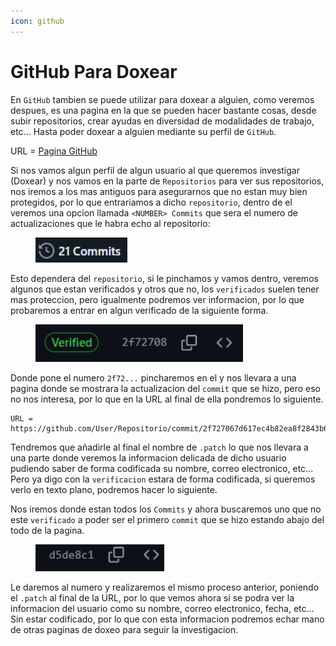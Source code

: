```yaml
---
icon: github
---
```


# GitHub Para Doxear

En `GitHub` tambien se puede utilizar para doxear a alguien, como veremos despues, es una pagina en la que se pueden hacer bastante cosas, desde subir repositorios, crear ayudas en diversidad de modalidades de trabajo, etc... Hasta poder doxear a alguien mediante su perfil de `GitHub`.

URL = [Pagina GitHub](https://github.com)

Si nos vamos algun perfil de algun usuario al que queremos investigar (Doxear) y nos vamos en la parte de `Repositorios` para ver sus repositorios, nos iremos a los mas antiguos para asegurarnos que no estan muy bien protegidos, por lo que entrariamos a dicho `repositorio`, dentro de el veremos una opcion llamada `<NUMBER> Commits` que sera el numero de actualizaciones que le habra echo al repositorio:

<figure><img src="../../.gitbook/assets/image (2) (1) (1) (1) (1) (1) (1) (1) (1) (1) (1) (1) (1) (1) (1) (1) (1) (1) (1) (1) (1) (1) (1) (1) (1) (1) (1) (1) (1) (1) (1).png" alt=""><figcaption></figcaption></figure>

Esto dependera del `repositorio`, si le pinchamos y vamos dentro, veremos algunos que estan verificados y otros que no, los `verificados` suelen tener mas proteccion, pero igualmente podremos ver informacion, por lo que probaremos a entrar en algun verificado de la siguiente forma.

<figure><img src="../../.gitbook/assets/image (3) (1) (1) (1) (1) (1) (1) (1) (1) (1) (1) (1) (1) (1) (1) (1) (1) (1) (1) (1) (1).png" alt=""><figcaption></figcaption></figure>

Donde pone el numero `2f72...` pincharemos en el y nos llevara a una pagina donde se mostrara la actualizacion del `commit` que se hizo, pero eso no nos interesa, por lo que en la URL al final de ella pondremos lo siguiente.

```
URL = https://github.com/User/Repositorio/commit/2f727067d617ec4b82ea8f2843b6e4a19d9a76c5.patch
```

Tendremos que añadirle al final el nombre de `.patch` lo que nos llevara a una parte donde veremos la informacion delicada de dicho usuario pudiendo saber de forma codificada su nombre, correo electronico, etc... Pero ya digo con la `verificacion` estara de forma codificada, si queremos verlo en texto plano, podremos hacer lo siguiente.

Nos iremos donde estan todos los `Commits` y ahora buscaremos uno que no este `verificado` a poder ser el primero `commit` que se hizo estando abajo del todo de la pagina.

<figure><img src="../../.gitbook/assets/image (4) (1) (1) (1) (1) (1) (1) (1) (1) (1) (1) (1) (1) (1) (1).png" alt=""><figcaption></figcaption></figure>

Le daremos al numero y realizaremos el mismo proceso anterior, poniendo el `.patch` al final de la URL, por lo que vemos ahora si se podra ver la informacion del usuario como su nombre, correo electronico, fecha, etc... Sin estar codificado, por lo que con esta informacion podremos echar mano de otras paginas de doxeo para seguir la investigacion.
